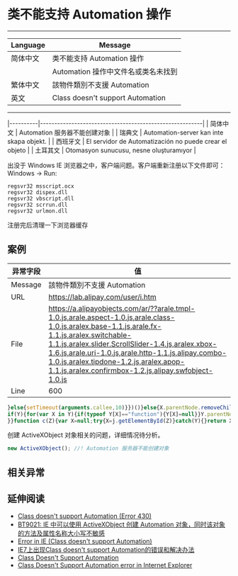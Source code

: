 
# 类不能支持 Automation 操作

----

| Language | Message                                  |
|----------|------------------------------------------|
| 简体中文 | 类不能支持 Automation 操作               |
|          | Automation 操作中文件名或类名未找到      |
| 繁体中文 | 該物件類別不支援 Automation              |
| 英文     | Class doesn't support Automation         |

----

|----------|---------------------------------------------------------|
| 简体中文 | Automation 服务器不能创建对象                           |
| 瑞典文   | Automation-server kan inte skapa objekt.                |
| 西班牙文 | El servidor de Automatización no puede crear el objeto |
| 土耳其文 | Otomasyon sunucusu, nesne oluşturamıyor                |

出没于 Windows IE 浏览器之中，客户端问题。客户端重新注册以下文件即可：Windows -> Run:

```
regsvr32 msscript.ocx
regsvr32 dispex.dll
regsvr32 vbscript.dll
regsvr32 scrrun.dll
regsvr32 urlmon.dll
```

注册完后清理一下浏览器缓存

## 案例

| 异常字段 | 值                                                                                                                                                                                                                                                                                                                                                          |
|----------|-------------------------------------------------------------------------------------------------------------------------------------------------------------------------------------------------------------------------------------------------------------------------------------------------------------------------------------------------------------|
| Message  | 該物件類別不支援 Automation                                                                                                                                                                                                                                                                                                                                 |
| URL      | https://lab.alipay.com/user/i.htm                                                                                                                                                                                                                                                                                                                           |
| File     | https://a.alipayobjects.com/ar/??arale.tmpl-1.0.js,arale.aspect-1.0.js,arale.class-1.0.js,aralex.base-1.1.js,arale.fx-1.1.js,aralex.switchable-1.1.js,aralex.slider.ScrollSlider-1.4.js,aralex.xbox-1.6.js,arale.uri-1.0.js,arale.http-1.1.js,alipay.combo-1.0.js,aralex.tipdone-1.2.js,aralex.apop-1.1.js,aralex.confirmbox-1.2.js,alipay.swfobject-1.0.js |
| Line     | 600                                                                                                                                                                                                                                                                                                                                                         |

<!-- start-line=599; -->
```javascript
}else{setTimeout(arguments.callee,10)}})()}else{X.parentNode.removeChild(X)}}}function b(Z){var Y=c(Z);
if(Y){for(var X in Y){if(typeof Y[X]=="function"){Y[X]=null}}Y.parentNode.removeChild(Y)
}}function c(Z){var X=null;try{X=j.getElementById(Z)}catch(Y){}return X}function C(X){return j.createElement(X)
```

创建 ActiveXObject 对象相关的问题，详细情况待分析。

```javascript
new ActiveXObject(); //! Automation 服务器不能创建对象
```


## 相关异常


## 延伸阅读

* [Class doesn't support Automation (Error 430)](http://msdn.microsoft.com/en-us/library/aa264512%28v=vs.60%29.aspx)
* [BT9021: IE 中可以使用 ActiveXObject 创建 Automation 对象，同时该对象的方法及属性名称大小写不敏感](http://w3help.org/zh-cn/causes/BT9021)
* [Error in IE (Class doesn't support Automation)](http://docwiki.cisco.com/wiki/Error_in_IE_%28Class_doesn't_support_Automation%29)
* [IE7上出现Class doesn't support Automation的错误和解决办法](http://www.cnblogs.com/super119/archive/2011/03/20/1989362.html)
* [Class Doesn't Support Automation](https://getsatisfaction.com/resqtech/topics/class_doesnt_support_automation)
* [Class Doesn't Support Automation error in Internet Explorer](http://blog.mundy.co/Internet-Explorer/class-doesnt-support-automation-error-in-internet-explorer)
